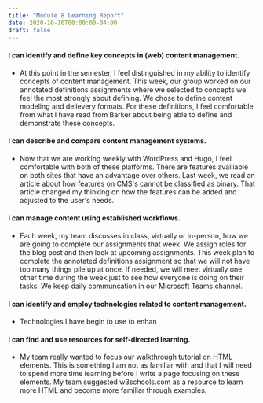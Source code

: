 ```yaml
---
title: "Module 8 Learning Report"
date: 2020-10-10T00:00:00-04:00
draft: false
---
```


#### I can identify and define key concepts in (web) content management.
- At this point in the semester, I feel distinguished in my ability to identify concepts of content management. This week, our group worked on our annotated definitions assignments where we selected to concepts we feel the most strongly about defining. We chose to define content modeling and delievery formats. For these definitions, I feel comfortable from what I have read from Barker about being able to define and demonstrate these concepts.

#### I can describe and compare content management systems.
- Now that we are working weekly with WordPress and Hugo, I feel comfortable with both of these platforms. There are features availiable on both sites that have an advantage over others. Last week, we read an article about how features on CMS's cannot be classified as binary. That article changed my thinking on how the features can be added and adjusted to the user's needs.

#### I can manage content using established workflows.
- Each week, my team discusses in class, virtually or in-person, how we are going to complete our assignments that week. We assign roles for the blog post and then look at upcoming assignments. This week plan to complete the annotated definitions assignment so that we will not have too many things pile up at once. If needed, we will meet virtually one other time during the week just to see how everyone is doing on their tasks. We keep daily communcation in our Microsoft Teams channel.

#### I can identify and employ technologies related to content management.
- Technologies I have begin to use to enhan

#### I can find and use resources for self-directed learning.
- My team really wanted to focus our walkthrough tutorial on HTML elements. This is something I am not as familiar with and that I will need to spend more time learning before I write a page focusing on these elements. My team suggested w3schools.com as a resource to learn more HTML and become more familiar through examples.
